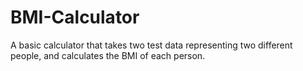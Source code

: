 # BMI-Calculator
A basic calculator that takes two test data representing two different people, and calculates the BMI of each person.
